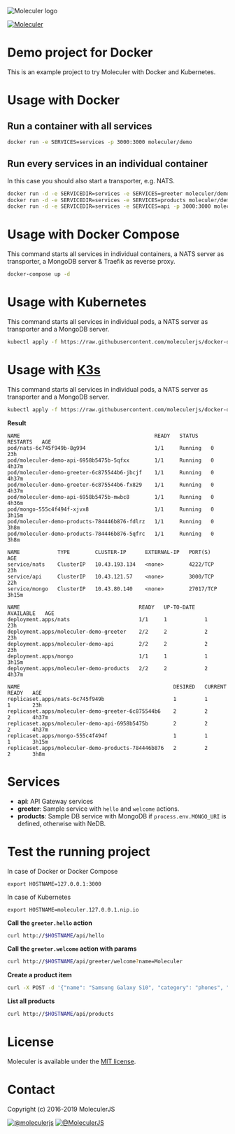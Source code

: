 ![Moleculer logo](http://moleculer.services/images/banner.png)

[![Moleculer](https://badgen.net/badge/Powered%20by/Moleculer/0e83cd)](https://moleculer.services)

# Demo project for Docker
This is an example project to try Moleculer with Docker and Kubernetes.

# Usage with Docker

## Run a container with all services

```bash
docker run -e SERVICES=services -p 3000:3000 moleculer/demo
```

## Run every services in an individual container
In this case you should also start a transporter, e.g. NATS.
```bash
docker run -d -e SERVICEDIR=services -e SERVICES=greeter moleculer/demo
docker run -d -e SERVICEDIR=services -e SERVICES=products moleculer/demo
docker run -d -e SERVICEDIR=services -e SERVICES=api -p 3000:3000 moleculer/demo
```

# Usage with Docker Compose
This command starts all services in individual containers, a NATS server as transporter, a MongoDB server & Traefik as reverse proxy.
```bash
docker-compose up -d
```

# Usage with Kubernetes
This command starts all services in individual pods, a NATS server as transporter and a MongoDB server.
```bash
kubectl apply -f https://raw.githubusercontent.com/moleculerjs/docker-demo/master/k8s.yaml
```

# Usage with [K3s](https://k3s.io/)
This command starts all services in individual pods, a NATS server as transporter and a MongoDB server.
```bash
kubectl apply -f https://raw.githubusercontent.com/moleculerjs/docker-demo/master/k3s.yaml
```

**Result**
```
NAME                                           READY   STATUS    RESTARTS   AGE
pod/nats-6c745f949b-8g994                      1/1     Running   0          23h
pod/moleculer-demo-api-6958b5475b-5qfxx        1/1     Running   0          4h37m
pod/moleculer-demo-greeter-6c875544b6-jbcjf    1/1     Running   0          4h37m
pod/moleculer-demo-greeter-6c875544b6-fx829    1/1     Running   0          4h37m
pod/moleculer-demo-api-6958b5475b-mwbc8        1/1     Running   0          4h36m
pod/mongo-555c4f494f-xjvx8                     1/1     Running   0          3h15m
pod/moleculer-demo-products-784446b876-fdlrz   1/1     Running   0          3h8m
pod/moleculer-demo-products-784446b876-5qfrc   1/1     Running   0          3h8m

NAME            TYPE        CLUSTER-IP      EXTERNAL-IP   PORT(S)     AGE
service/nats    ClusterIP   10.43.193.134   <none>        4222/TCP    23h
service/api     ClusterIP   10.43.121.57    <none>        3000/TCP    22h
service/mongo   ClusterIP   10.43.80.140    <none>        27017/TCP   3h15m

NAME                                      READY   UP-TO-DATE   AVAILABLE   AGE
deployment.apps/nats                      1/1     1            1           23h
deployment.apps/moleculer-demo-greeter    2/2     2            2           23h
deployment.apps/moleculer-demo-api        2/2     2            2           23h
deployment.apps/mongo                     1/1     1            1           3h15m
deployment.apps/moleculer-demo-products   2/2     2            2           4h37m

NAME                                                 DESIRED   CURRENT   READY   AGE
replicaset.apps/nats-6c745f949b                      1         1         1       23h
replicaset.apps/moleculer-demo-greeter-6c875544b6    2         2         2       4h37m
replicaset.apps/moleculer-demo-api-6958b5475b        2         2         2       4h37m
replicaset.apps/mongo-555c4f494f                     1         1         1       3h15m
replicaset.apps/moleculer-demo-products-784446b876   2         2         2       3h8m
```

# Services
- **api**: API Gateway services
- **greeter**: Sample service with `hello` and `welcome` actions.
- **products**: Sample DB service with MongoDB if `process.env.MONGO_URI` is defined, otherwise with NeDB.

# Test the running project
In case of Docker or Docker Compose
```
export HOSTNAME=127.0.0.1:3000
```

In case of Kubernetes
```
export HOSTNAME=moleculer.127.0.0.1.nip.io
```

**Call the `greeter.hello` action**
```bash
curl http://$HOSTNAME/api/hello
```

**Call the `greeter.welcome` action with params**
```bash
curl http://$HOSTNAME/api/greeter/welcome?name=Moleculer
```

**Create a product item**
```bash
curl -X POST -d '{"name": "Samsung Galaxy S10", "category": "phones", "price": 299.99, "quantity": 10}' http://$HOSTNAME/api/products
```

**List all products**
```bash
curl http://$HOSTNAME/api/products
```


# License
Moleculer is available under the [MIT license](https://tldrlegal.com/license/mit-license).

# Contact
Copyright (c) 2016-2019 MoleculerJS

[![@moleculerjs](https://img.shields.io/badge/github-moleculerjs-green.svg)](https://github.com/moleculerjs) [![@MoleculerJS](https://img.shields.io/badge/twitter-MoleculerJS-blue.svg)](https://twitter.com/MoleculerJS)
